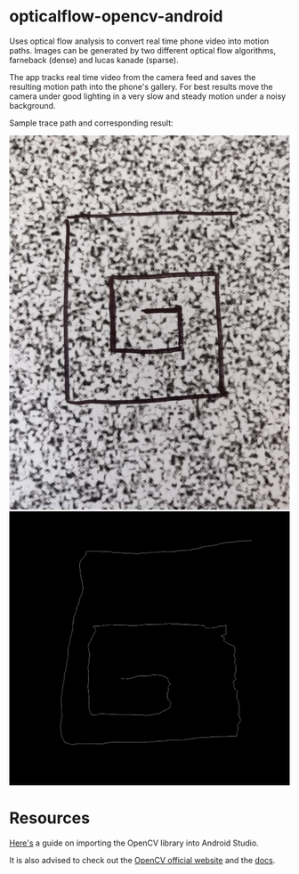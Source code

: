 # opticalflow-opencv-android
Uses optical flow analysis to convert real time phone video into motion paths. Images can be generated by two
different optical flow algorithms, farneback (dense) and lucas kanade (sparse).

The app tracks real time video from the camera feed and saves the resulting motion path into the phone's gallery. For best results move the camera under good lighting in a very slow and steady motion under a noisy background.

Sample trace path and corresponding result:

<img src="img/trace-path.jpg" width="600">
<img src="img/trace-path-result.png" width="600">

# Resources
[Here's](https://medium.com/@sukritipaul005/a-beginners-guide-to-installing-opencv-android-in-android-studio-ea46a7b4f2d3) a guide on importing the OpenCV library into Android Studio.

It is also advised to check out the [OpenCV official website](https://opencv.org) and the [docs](https://docs.opencv.org/3.0-beta/).
